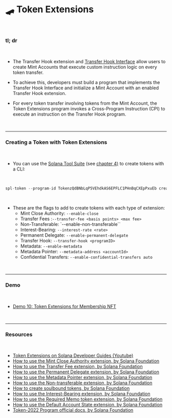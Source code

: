 # 🛹 Token Extensions 

<br>

### tl; dr

<br>


* The Transfer Hook extension and [Transfer Hook Interface](https://github.com/solana-labs/solana-program-library/tree/master/token/transfer-hook/interface) allow users to create Mint Accounts that execute custom instruction logic on every token transfer.

* To achieve this, developers must build a program that implements the Transfer Hook Interface and initialize a Mint Account with an enabled Transfer Hook extension.

* For every token transfer involving tokens from the Mint Account, the Token Extensions program invokes a Cross-Program Instruction (CPI) to execute an instruction on the Transfer Hook program.


<br>

---

### Creating a Token with Token Extensions

<br>

*  You can use the [Solana Tool Suite](https://docs.solanalabs.com/cli/install) (see [chapter 4)](04_spl_tokens.md) to create tokens with a CLI:

<br>

```rust
spl-token --program-id TokenzQdBNbLqP5VEhdkAS6EPFLC1PHnBqCXEpPxuEb create-token <extension flags>
```

<br>

* These are the flags to add to create tokens with each type of extension:
    - Mint Close Authority: `--enable-close`
    - Transfer Fees	:`--transfer-fee <basis points> <max fee>`
    - Non-Transferable:	`--enable-non-transferable``
    - Interest-Bearing:	`--interest-rate <rate>`
    - Permanent Delegate:	`--enable-permanent-delegate`
    - Transfer Hook:	`--transfer-hook <programID>`
    - Metadata:	`--enable-metadata`
    - Metadata Pointer:	`--metadata-address <accountId>`
    - Confidential Transfers:	`--enable-confidential-transfers auto`

<br>

---

### Demo

<br>

* [Demo 10: Token Extensions for Membership NFT](https://github.com/urani-labs/solana-dev-onboarding-rs/tree/main/demos/backend/10_token_extensions)

<br>

---

### Resources

<br>


* [Token Extensions on Solana Developer Guides (Youtube)](https://www.youtube.com/playlist?list=PLilwLeBwGuK6imBuGLSLmzMEyj6yVHGDO)
* [How to use the Mint Close Authority extension, by Solana Foundation](https://solana.com/developers/guides/token-extensions/mint-close-authority)
* [How to use the Transfer Fee extension, by Solana Foundation](https://solana.com/developers/guides/token-extensions/transfer-fee)
* [How to use the Permanent Delegate extension, by Solana Foundation](https://solana.com/developers/guides/token-extensions/interest-bearing-tokens)
* [How to use the Metadata Pointer extension, by Solana Foundation](https://solana.com/developers/guides/token-extensions/metadata-pointer)
* [How to use the Non-transferable extension, by Solana Foundation](https://solana.com/developers/guides/token-extensions/non-transferable)
* [How to create soulbound tokens, by Solana Foundation](https://solana.com/developers/guides/token-extensions/non-transferable)
* [How to use the Interest-Bearing extension, by Solana Foundation](https://solana.com/developers/guides/token-extensions/interest-bearing-tokens)
* [How to use the Required Memo token extension, by Solana Foundation](https://solana.com/developers/guides/token-extensions/required-memo)
* [How to use the Default Account State extension, by Solana Foundation](https://solana.com/developers/guides/token-extensions/default-account-state)
* [Token-2022 Program official docs, by Solana Foundation](https://spl.solana.com/token-2022)
